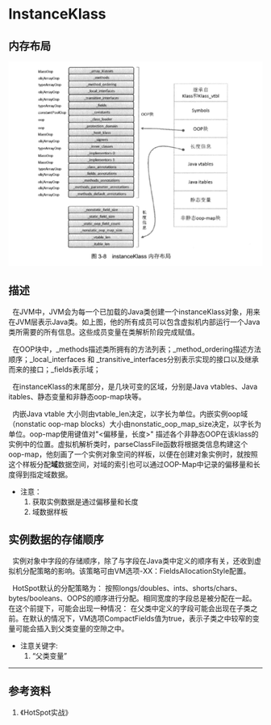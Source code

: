 # InstanceKlass
## 内存布局
<img src="./pics/InstanceKlass内部布局.png"/>

## 描述
&nbsp;&nbsp;在JVM中，JVM会为每一个已加载的Java类创建一个instanceKlass对象，用来在JVM层表示Java类。如上图，他的所有成员可以包含虚拟机内部运行一个Java类所需要的所有信息。这些成员变量在类解析阶段完成赋值。

&nbsp;&nbsp;在OOP块中，_methods描述类所拥有的方法列表；_method_ordering描述方法顺序；_local_interfaces 和 _transitive_interfaces分别表示实现的接口以及继承而来的接口；_fields表示域；

&nbsp;&nbsp;在instanceKlass的末尾部分，是几块可变的区域，分别是Java vtables、Java itables、静态变量和非静态oop-map块等。

&nbsp;&nbsp;内嵌Java vtable 大小则由vtable_len决定，以字长为单位。内嵌实例oop域（nonstatic oop-map blocks）大小由nonstatic_oop_map_size决定，以字长为单位。oop-map使用键值对"<偏移量，长度>" 描述各个非静态OOP在该klass的实例中的位置。虚拟机解析类时，parseClassFile函数将根据类信息构建这个oop-map，他刻画了一个实例对象空间的样板，以便在创建对象实例时，就按照这个样板分配**域**数据空间，对域的索引也可以通过OOP-Map中记录的偏移量和长度得到指定域数据。
 - 注意：
    1. 获取实例数据是通过偏移量和长度
    2. 域数据样板
  
## 实例数据的存储顺序
&nbsp;&nbsp;实例对象中字段的存储顺序，除了与字段在Java类中定义的顺序有关，还收到虚拟机分配策略的影响。该策略可由VM选项-XX：FieldsAllocationStyle配置。

&nbsp;&nbsp;HotSpot默认的分配策略为： 按照longs/doubles、ints、shorts/chars、bytes/booleans、OOPS的顺序进行分配。相同宽度的字段总是被分配在一起。在这个前提下，可能会出现一种情况： 在父类中定义的字段可能会出现在子类之前。在默认的情况下，VM选项CompactFields值为true，表示子类之中较窄的变量可能会插入到父类变量的空隙之中。
  - 注意关键字:
       1. “父类变量”

-------

## 参考资料
1. 《HotSpot实战》